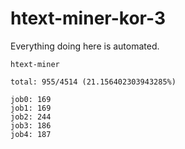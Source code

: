 # htext-miner-kor-3

Everything doing here is automated.

```
htext-miner

total: 955/4514 (21.156402303943285%)

job0: 169
job1: 169
job2: 244
job3: 186
job4: 187
```